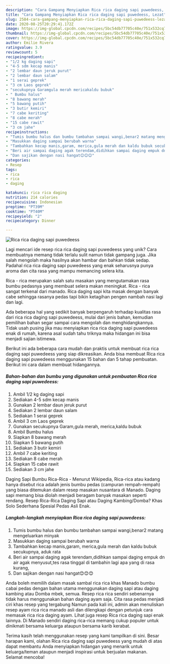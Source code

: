 ```yaml
---
description: "Cara Gampang Menyiapkan Rica rica daging sapi puwedeess, Lezat"
title: "Cara Gampang Menyiapkan Rica rica daging sapi puwedeess, Lezat"
slug: 2584-cara-gampang-menyiapkan-rica-rica-daging-sapi-puwedeess-lezat
date: 2020-08-25T20:29:41.172Z
image: https://img-global.cpcdn.com/recipes/5bc54db77705c40e/751x532cq70/rica-rica-daging-sapi-puwedeess-foto-resep-utama.jpg
thumbnail: https://img-global.cpcdn.com/recipes/5bc54db77705c40e/751x532cq70/rica-rica-daging-sapi-puwedeess-foto-resep-utama.jpg
cover: https://img-global.cpcdn.com/recipes/5bc54db77705c40e/751x532cq70/rica-rica-daging-sapi-puwedeess-foto-resep-utama.jpg
author: Emilie Rivera
ratingvalue: 3.9
reviewcount: 5
recipeingredient:
- "1/2 kg daging sapi"
- "4-5 sdm kecap manis"
- "2 lembar daun jeruk purut"
- "2 lembar daun salam"
- "1 serai geprek"
- "3 cm Laos geprek"
- "secukupnya Garamgula merah mericakaldu bubuk"
- " Bumbu halus"
- "8 bawang merah"
- "5 bawang putih"
- "3 butir kemiri"
- "7 cabe keriting"
- "8 cabe merah"
- "15 cabe rawit"
- "3 cm jahe"
recipeinstructions:
- "Tumis bumbu halus dan bumbu tambahan sampai wangi,benar2 matang mengeluarkan minyak"
- "Masukkan daging sampai berubah warna"
- "Tambahkan kecap manis,garam, merica,gula merah dan kaldu bubuk secukupnya, aduk rata"
- "Beri air sampai daging agak terendam,didihkan sampai daging empuk dn air agak menyusut,tes rasa tinggal di tambahin lagi apa yang di rasa kurang,"
- "Dan sajikan dengan nasi hangat😊😊😊"
categories:
- Resep
tags:
- rica
- rica
- daging

katakunci: rica rica daging 
nutrition: 214 calories
recipecuisine: Indonesian
preptime: "PT39M"
cooktime: "PT40M"
recipeyield: "2"
recipecategory: Dinner

---
```



![Rica rica daging sapi puwedeess](https://img-global.cpcdn.com/recipes/5bc54db77705c40e/751x532cq70/rica-rica-daging-sapi-puwedeess-foto-resep-utama.jpg)

Lagi mencari ide resep rica rica daging sapi puwedeess yang unik? Cara membuatnya memang tidak terlalu sulit namun tidak gampang juga. Jika salah mengolah maka hasilnya akan hambar dan bahkan tidak sedap. Padahal rica rica daging sapi puwedeess yang enak seharusnya punya aroma dan cita rasa yang mampu memancing selera kita.

Rica - rica merupakan salah satu masakan yang mengutamakan rasa bumbu pedasnya yang membuat selera makan meningkat. Rica - rica sangat terkenal dari manado. Rica daging sapi kita masak dengan banyak cabe sehingga rasanya pedas tapi bikin ketagihan pengen nambah nasi lagi dan lagi.

Ada beberapa hal yang sedikit banyak berpengaruh terhadap kualitas rasa dari rica rica daging sapi puwedeess, mulai dari jenis bahan, kemudian pemilihan bahan segar sampai cara mengolah dan menghidangkannya. Tidak usah pusing jika mau menyiapkan rica rica daging sapi puwedeess enak di rumah, karena asal sudah tahu triknya maka hidangan ini bisa menjadi sajian istimewa.


Berikut ini ada beberapa cara mudah dan praktis untuk membuat rica rica daging sapi puwedeess yang siap dikreasikan. Anda bisa membuat Rica rica daging sapi puwedeess menggunakan 15 bahan dan 5 tahap pembuatan. Berikut ini cara dalam membuat hidangannya.

<!--inarticleads1-->

##### Bahan-bahan dan bumbu yang digunakan untuk pembuatan Rica rica daging sapi puwedeess:

1. Ambil 1/2 kg daging sapi
1. Sediakan 4-5 sdm kecap manis
1. Gunakan 2 lembar daun jeruk purut
1. Sediakan 2 lembar daun salam
1. Sediakan 1 serai geprek
1. Ambil 3 cm Laos geprek
1. Gunakan secukupnya Garam,gula merah, merica,kaldu bubuk
1. Ambil  Bumbu halus
1. Siapkan 8 bawang merah
1. Siapkan 5 bawang putih
1. Sediakan 3 butir kemiri
1. Ambil 7 cabe keriting
1. Sediakan 8 cabe merah
1. Siapkan 15 cabe rawit
1. Sediakan 3 cm jahe


Daging Sapi Bumbu Rica-Rica - Menurut Wikipedia, Rica-rica atau kadang hanya disebut rica adalah jenis bumbu pedas (campuran rempah-rempah) yang biasa ditemukan dalam resep masakan nusantara di Manado. Daging sapi memang bisa diolah menjadi beragam banyak masakan seperti rendang. Resep Rica-Rica Daging Sapi atau Daging Kambing/Domba? Khas Solo Sederhana Spesial Pedas Asli Enak. 

<!--inarticleads2-->

##### Langkah-langkah menyiapkan Rica rica daging sapi puwedeess:

1. Tumis bumbu halus dan bumbu tambahan sampai wangi,benar2 matang mengeluarkan minyak
1. Masukkan daging sampai berubah warna
1. Tambahkan kecap manis,garam, merica,gula merah dan kaldu bubuk secukupnya, aduk rata
1. Beri air sampai daging agak terendam,didihkan sampai daging empuk dn air agak menyusut,tes rasa tinggal di tambahin lagi apa yang di rasa kurang,
1. Dan sajikan dengan nasi hangat😊😊😊


Anda boleh memilih dalam masak sambal rica rica khas Manado bumbu cabai pedas dengan bahan utama menggunakan daging sapi atau daging kambing atau Domba mbek, semua. Resep rica rica sendiri sebenarnya tidak harus menggunakan bahan daging ayam saja. Cita rasa pedas menjadi ciri khas resep yang tergabung Namun pada kali ini, admin akan menuliskan resep ayam rica rica manado asli dan dilengkapi dengan petunjuk cara memasak rica rica daging ayam. Lihat juga resep Rica rica daging sapi enak lainnya. Di Manado sendiri daging rica-rica memang cukup populer untuk dinikmati bersama keluarga ataupun bersama karib kerabat. 

Terima kasih telah menggunakan resep yang kami tampilkan di sini. Besar harapan kami, olahan Rica rica daging sapi puwedeess yang mudah di atas dapat membantu Anda menyiapkan hidangan yang menarik untuk keluarga/teman ataupun menjadi inspirasi untuk berjualan makanan. Selamat mencoba!
